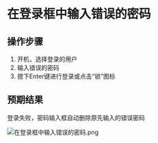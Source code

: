 # 在登录框中输入错误的密码

## 操作步骤

1. 开机，选择登录的用户
2. 输入错误的密码
3. 摁下Enter键进行登录或点击“锁”图标

## 预期结果

登录失败，密码输入框自动删除原先输入的错误密码

![在登录框中输入错误的密码.png](./img/在登录框中输入错误的密码.png)
